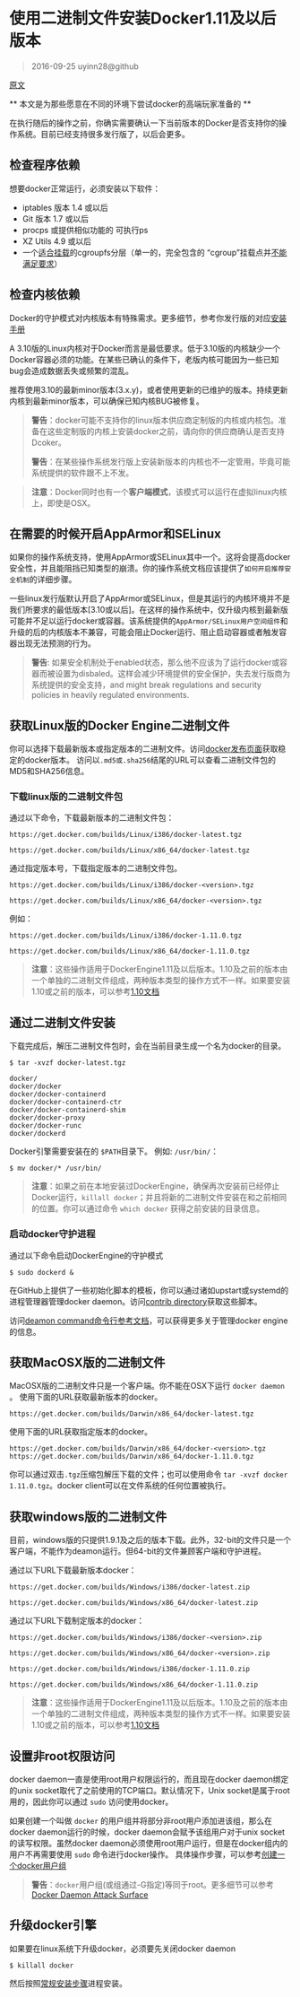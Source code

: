 # 使用二进制文件安装Docker1.11及以后版本

> 2016-09-25 uyinn28@github

[原文](https://docs.docker.com/engine/installation/binaries/#/installation-from-binaries)

** 本文是为那些愿意在不同的环境下尝试docker的高端玩家准备的 **

在执行随后的操作之前，你确实需要确认一下当前版本的Docker是否支持你的操作系统。目前已经支持很多发行版了，以后会更多。

## 检查程序依赖

想要docker正常运行，必须安装以下软件：
+ iptables 版本 1.4 或以后
+ Git 版本 1.7 或以后
+ procps 或提供相似功能的 可执行ps
+ XZ Utils 4.9 或以后
+ 一个[适合挂载](https://github.com/tianon/cgroupfs-mount/blob/master/cgroupfs-mount)的cgroupfs分层（单一的，完全包含的 “cgroup”挂载点并[不能满足要求](https://github.com/docker/docker/issues/4568)）


## 检查内核依赖
Docker的守护模式对内核版本有特殊需求。更多细节，参考你发行版的对应[安装手册](https://docs.docker.com/engine/installation/#on-linux)

A 3.10版的Linux内核对于Docker而言是最低要求。低于3.10版的内核缺少一个Docker容器必须的功能。在某些已确认的条件下，老版内核可能因为一些已知bug会造成数据丢失或频繁的混乱。

推荐使用3.10的最新minor版本(3.x.y)，或者使用更新的已维护的版本。持续更新内核到最新minor版本，可以确保已知内核BUG被修复。

> **警告**：docker可能不支持你的linux版本供应商定制版的内核或内核包。准备在这些定制版的内核上安装docker之前，请向你的供应商确认是否支持Dcoker。
>
>**警告**：在某些操作系统发行版上安装新版本的内核也不一定管用，毕竟可能系统提供的软件跟不上不发。
>

>**注意**：Docker同时也有一个**客户端模式**，该模式可以运行在虚拟linux内核上，即使是OSX。

## 在需要的时候开启AppArmor和SELinux

如果你的操作系统支持，使用AppArmor或SELinux其中一个。这将会提高docker安全性，并且能阻挡已知类型的崩溃。你的操作系统文档应该提供了`如何开启推荐安全机制`的详细步骤。

一些linux发行版默认开启了AppArmor或SELinux，但是其运行的内核环境并不是我们所要求的最低版本[3.10或以后]。在这样的操作系统中，仅升级内核到最新版可能并不足以运行docker或容器。该系统提供的`AppArmor/SELinux用户空间组件`和升级的后的内核版本不兼容，可能会阻止Docker运行、阻止启动容器或者触发容器出现无法预测的行为。

> **警告**: 如果安全机制处于enabled状态，那么他不应该为了运行docker或容器而被设置为disbaled。这样会减少环境提供的安全保护，失去发行版商为系统提供的安全支持，and might break regulations and security policies in heavily regulated environments.

## 获取Linux版的Docker Engine二进制文件

你可以选择下载最新版本或指定版本的二进制文件。访问[docker发布页面](https://github.com/docker/docker/releases)获取稳定的docker版本。
访问以`.md5或.sha256`结尾的URL可以查看二进制文件包的MD5和SHA256信息。

### 下载linux版的二进制文件包
通过以下命令，下载最新版本的二进制文件包：
```
https://get.docker.com/builds/Linux/i386/docker-latest.tgz

https://get.docker.com/builds/Linux/x86_64/docker-latest.tgz
```

通过指定版本号，下载指定版本的二进制文件包。
```
https://get.docker.com/builds/Linux/i386/docker-<version>.tgz

https://get.docker.com/builds/Linux/x86_64/docker-<version>.tgz
```
例如：
```
https://get.docker.com/builds/Linux/i386/docker-1.11.0.tgz

https://get.docker.com/builds/Linux/x86_64/docker-1.11.0.tgz
```
> **注意**：这些操作适用于DockerEngine1.11及以后版本。1.10及之前的版本由一个单独的二进制文件组成，两种版本类型的操作方式不一样。如果要安装1.10或之前的版本，可以参考[1.10文档](https://docs.docker.com/v1.10/engine/installation/binaries/)


## 通过二进制文件安装
下载完成后，解压二进制文件包时，会在当前目录生成一个名为docker的目录。
```
$ tar -xvzf docker-latest.tgz

docker/
docker/docker
docker/docker-containerd
docker/docker-containerd-ctr
docker/docker-containerd-shim
docker/docker-proxy
docker/docker-runc
docker/dockerd
```
Docker引擎需要安装在的 ` $PATH `目录下。 例如: ` /usr/bin/ `：
```
$ mv docker/* /usr/bin/
```
> **注意**：如果之前在本地安装过DockerEngine，确保再次安装前已经停止Docker运行，` killall docker `；并且将新的二进制文件安装在和之前相同的位置。你可以通过命令 ` which docker ` 获得之前安装的目录信息。

### 启动docker守护进程
通过以下命令启动DockerEngine的守护模式
```
$ sudo dockerd &
```
在GitHub上提供了一些初始化脚本的模板，你可以通过诸如upstart或systemd的进程管理器管理docker daemon。访问[contrib directory](https://github.com/docker/docker/tree/master/contrib/init)获取这些脚本。

访问[deamon command命令行参考文档](https://docs.docker.com/engine/reference/commandline/dockerd/)，可以获得更多关于管理docker engine的信息。


## 获取MacOSX版的二进制文件
MacOSX版的二进制文件只是一个客户端。你不能在OSX下运行 `docker daemon `。 使用下面的URL获取最新版本的docker。
```
https://get.docker.com/builds/Darwin/x86_64/docker-latest.tgz
```
使用下面的URL获取指定版本的docker。
```
https://get.docker.com/builds/Darwin/x86_64/docker-<version>.tgz
https://get.docker.com/builds/Darwin/x86_64/docker-1.11.0.tgz
```
你可以通过双击` .tgz `压缩包解压下载的文件；也可以使用命令 ` tar -xvzf docker 1.11.0.tgz `。docker client可以在文件系统的任何位置被执行。

## 获取windows版的二进制文件
目前，windows版的只提供1.9.1及之后的版本下载。此外，32-bit的文件只是一个客户端，不能作为deamon运行。但64-bit的文件兼顾客户端和守护进程。

通过以下URL下载最新版本docker：
```
https://get.docker.com/builds/Windows/i386/docker-latest.zip

https://get.docker.com/builds/Windows/x86_64/docker-latest.zip
```
通过以下URL下载制定版本的docker：
```
https://get.docker.com/builds/Windows/i386/docker-<version>.zip

https://get.docker.com/builds/Windows/x86_64/docker-<version>.zip

https://get.docker.com/builds/Windows/i386/docker-1.11.0.zip

https://get.docker.com/builds/Windows/x86_64/docker-1.11.0.zip
```

> **注意**：这些操作适用于DockerEngine1.11及以后版本。1.10及之前的版本由一个单独的二进制文件组成，两种版本类型的操作方式不一样。如果要安装1.10或之前的版本，可以参考[1.10文档](https://docs.docker.com/v1.10/engine/installation/binaries/)


## 设置非root权限访问
docker daemon一直是使用root用户权限运行的，而且现在docker daemon绑定的unix socket取代了之前使用的TCP端口。默认情况下，Unix socket是属于root用的，因此你可以通过 ` sudo ` 访问使用docker。

如果创建一个叫做 `docker` 的用户组并将部分非root用户添加进该组，那么在docker daemon运行的时候，docker daemon会赋予该组用户对于unix socket的读写权限。虽然docker daemon必须使用root用户运行，但是在docker组内的用户不再需要使用 ` sudo ` 命令进行docker操作。
具体操作步骤，可以参考[创建一个docker用户组](./01-install-docker-with-centos.md#创建一个docker用户组)

> **警告**：`docker`用户组(或组通过-G指定)等同于root。更多细节可以参考[Docker Daemon Attack Surface](https://docs.docker.com/engine/security/security/#docker-daemon-attack-surface)


## 升级docker引擎
如果要在linux系统下升级docker，必须要先关闭docker daemon
```
$ killall docker
```
然后按照[常规安装步骤](#获取linux版的docker-engine二进制文件)进程安装。

